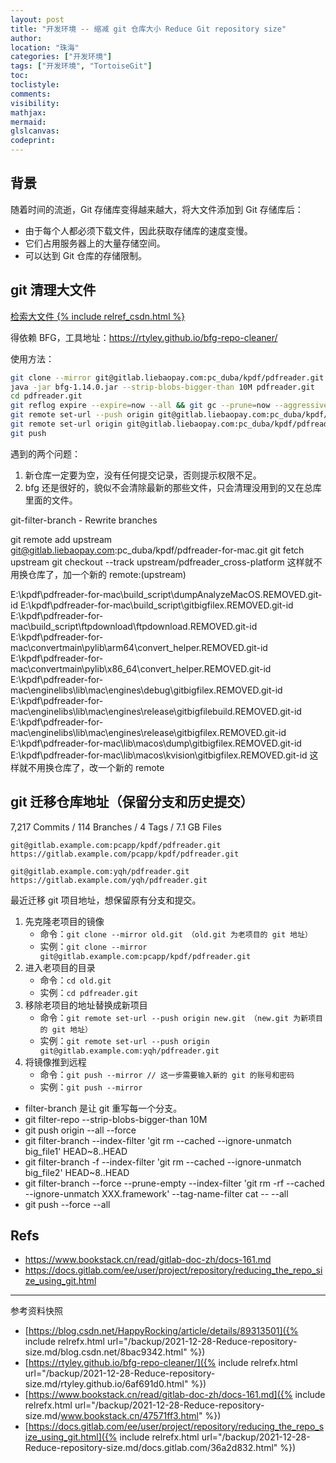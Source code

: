 ```yaml
---
layout: post
title: "开发环境 -- 缩减 git 仓库大小 Reduce Git repository size"
author:
location: "珠海"
categories: ["开发环境"]
tags: ["开发环境", "TortoiseGit"]
toc:
toclistyle:
comments:
visibility:
mathjax:
mermaid:
glslcanvas:
codeprint:
---
```



## 背景

随着时间的流逝，Git 存储库变得越来越大，将大文件添加到 Git 存储库后：
* 由于每个人都必须下载文件，因此获取存储库的速度变慢。
* 它们占用服务器上的大量存储空间。
* 可以达到 Git 仓库的存储限制。


## git 清理大文件

[检索大文件 {% include relref_csdn.html %}](https://blog.csdn.net/HappyRocking/article/details/89313501)

得依赖 BFG，工具地址：<https://rtyley.github.io/bfg-repo-cleaner/>

使用方法：
```bash
git clone --mirror git@gitlab.liebaopay.com:pc_duba/kpdf/pdfreader.git
java -jar bfg-1.14.0.jar --strip-blobs-bigger-than 10M pdfreader.git
cd pdfreader.git
git reflog expire --expire=now --all && git gc --prune=now --aggressive
git remote set-url --push origin git@gitlab.liebaopay.com:pc_duba/kpdf/pdfreader2.git
git remote set-url origin git@gitlab.liebaopay.com:pc_duba/kpdf/pdfreader2.git
git push
```

遇到的两个问题：
1. 新仓库一定要为空，没有任何提交记录，否则提示权限不足。
2. bfg 还是很好的，貌似不会清除最新的那些文件，只会清理没用到的又在总库里面的文件。

git-filter-branch - Rewrite branches

git remote add upstream git@gitlab.liebaopay.com:pc_duba/kpdf/pdfreader-for-mac.git
git fetch upstream
git checkout --track upstream/pdfreader_cross-platform
这样就不用换仓库了，加一个新的 remote:(upstream)


E:\kpdf\pdfreader-for-mac\build_script\dumpAnalyzeMacOS.REMOVED.git-id
E:\kpdf\pdfreader-for-mac\build_script\gitbigfilex.REMOVED.git-id
E:\kpdf\pdfreader-for-mac\build_script\ftpdownload\ftpdownload.REMOVED.git-id
E:\kpdf\pdfreader-for-mac\convertmain\pylib\arm64\convert_helper.REMOVED.git-id
E:\kpdf\pdfreader-for-mac\convertmain\pylib\x86_64\convert_helper.REMOVED.git-id
E:\kpdf\pdfreader-for-mac\enginelibs\lib\mac\engines\debug\gitbigfilex.REMOVED.git-id
E:\kpdf\pdfreader-for-mac\enginelibs\lib\mac\engines\release\gitbigfilebuild.REMOVED.git-id
E:\kpdf\pdfreader-for-mac\enginelibs\lib\mac\engines\release\gitbigfilex.REMOVED.git-id
E:\kpdf\pdfreader-for-mac\lib\macos\dump\gitbigfilex.REMOVED.git-id
E:\kpdf\pdfreader-for-mac\lib\macos\kvision\gitbigfilex.REMOVED.git-id
这样就不用换仓库了，改一个新的 remote


## git 迁移仓库地址（保留分支和历史提交）

7,217 Commits / 114 Branches / 4 Tags / 7.1 GB Files

```
git@gitlab.example.com:pcapp/kpdf/pdfreader.git
https://gitlab.example.com/pcapp/kpdf/pdfreader.git

git@gitlab.example.com:yqh/pdfreader.git
https://gitlab.example.com/yqh/pdfreader.git
```

最近迁移 git 项目地址，想保留原有分支和提交。
1. 先克隆老项目的镜像
    * 命令：`git clone --mirror old.git （old.git 为老项目的 git 地址）`
    * 实例：`git clone --mirror git@gitlab.example.com:pcapp/kpdf/pdfreader.git`
2. 进入老项目的目录
    * 命令：`cd old.git`
    * 实例：`cd pdfreader.git`
3. 移除老项目的地址替换成新项目
    * 命令：`git remote set-url --push origin new.git （new.git 为新项目的 git 地址）`
    * 实例：`git remote set-url --push origin git@gitlab.example.com:yqh/pdfreader.git`
4. 将镜像推到远程
    * 命令：`git push --mirror // 这一步需要输入新的 git 的账号和密码`
    * 实例：`git push --mirror`

* filter-branch 是让 git 重写每一个分支。
* git filter-repo --strip-blobs-bigger-than 10M
* git push origin --all --force
* git filter-branch --index-filter 'git rm --cached --ignore-unmatch big_file1' HEAD~8..HEAD
* git filter-branch -f --index-filter 'git rm --cached --ignore-unmatch big_file2' HEAD~8..HEAD
* git filter-branch --force --prune-empty --index-filter 'git rm -rf --cached --ignore-unmatch XXX.framework' --tag-name-filter cat -- --all
* git push --force --all


## Refs

* <https://www.bookstack.cn/read/gitlab-doc-zh/docs-161.md>
* <https://docs.gitlab.com/ee/user/project/repository/reducing_the_repo_size_using_git.html>



<hr class='reviewline'/>
<p class='reviewtip'><script type='text/javascript' src='{% include relref.html url="/assets/reviewjs/blogs/2021-12-28-Reduce-repository-size.md.js" %}'></script></p>
<font class='ref_snapshot'>参考资料快照</font>

- [https://blog.csdn.net/HappyRocking/article/details/89313501]({% include relrefx.html url="/backup/2021-12-28-Reduce-repository-size.md/blog.csdn.net/8bac9342.html" %})
- [https://rtyley.github.io/bfg-repo-cleaner/]({% include relrefx.html url="/backup/2021-12-28-Reduce-repository-size.md/rtyley.github.io/6af691d0.html" %})
- [https://www.bookstack.cn/read/gitlab-doc-zh/docs-161.md]({% include relrefx.html url="/backup/2021-12-28-Reduce-repository-size.md/www.bookstack.cn/47571ff3.html" %})
- [https://docs.gitlab.com/ee/user/project/repository/reducing_the_repo_size_using_git.html]({% include relrefx.html url="/backup/2021-12-28-Reduce-repository-size.md/docs.gitlab.com/36a2d832.html" %})
